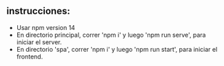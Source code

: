 ## instrucciones:
- Usar npm version 14
- En directorio principal, correr 'npm i' y luego 'npm run serve', para iniciar el server.
- En directorio 'spa', correr 'npm i' y luego 'npm run start', para iniciar el frontend.